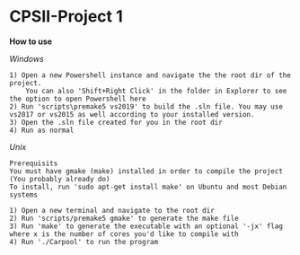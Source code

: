 # CPSII-Project 1

**How to use**

*Windows*

    1) Open a new Powershell instance and navigate the the root dir of the project.
        You can also 'Shift+Right Click' in the folder in Explorer to see the option to open Powershell here
    2) Run 'scripts\premake5 vs2019' to build the .sln file. You may use vs2017 or vs2015 as well according to your installed version.
    3) Open the .sln file created for you in the root dir 
    4) Run as normal

*Unix*

    Prerequisits
    You must have gmake (make) installed in order to compile the project (You probably already do)
    To install, run 'sudo apt-get install make' on Ubuntu and most Debian systems

    1) Open a new terminal and navigate to the root dir
    2) Run 'scripts/premake5 gmake' to generate the make file
    3) Run 'make' to generate the executable with an optional '-jx' flag where x is the number of cores you'd like to compile with
    4) Run './Carpool' to run the program
